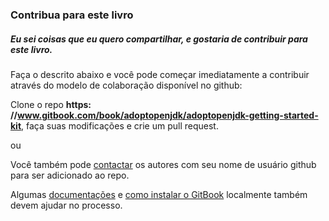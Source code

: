 ### Contribua para este livro

##### Eu sei coisas que eu quero compartilhar, e gostaria de contribuir para este livro.

Faça o descrito abaixo e você pode começar imediatamente a contribuir através do modelo de colaboração disponível no github:

Clone o repo **https: //www.gitbook.com/book/adoptopenjdk/adoptopenjdk-getting-started-kit**, faça suas modificações e crie um pull request.

ou

Você também pode [contactar](https://adoptopenjdk.gitbooks.io/adoptopenjdk-getting-started-kit/content/en/feedback.html) os autores com seu nome de usuário github para ser adicionado ao repo.

Algumas [documentações](http://help.gitbook.com/) e [como instalar o GitBook](https://github.com/GitbookIO/gitbook) localmente também devem ajudar no processo.